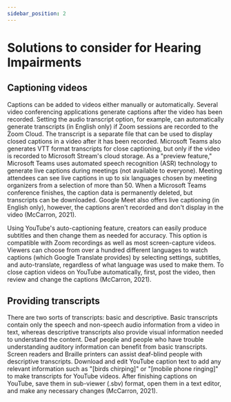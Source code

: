 ```yaml
---
sidebar_position: 2
---
```


# Solutions to consider for Hearing Impairments

## Captioning videos

Captions can be added to videos either manually or automatically. Several video conferencing applications generate captions after the video has been recorded. Setting the audio transcript option, for example, can automatically generate transcripts (in English only) if Zoom sessions are recorded to the Zoom Cloud. The transcript is a separate file that can be used to display closed captions in a video after it has been recorded. Microsoft Teams also generates VTT format transcripts for close captioning, but only if the video is recorded to Microsoft Stream's cloud storage. As a "preview feature," Microsoft Teams uses automated speech recognition (ASR) technology to generate live captions during meetings (not available to everyone). Meeting attendees can see live captions in up to six languages chosen by meeting organizers from a selection of more than 50. When a Microsoft Teams conference finishes, the caption data is permanently deleted, but transcripts can be downloaded. Google Meet also offers live captioning (in English only), however, the captions aren't recorded and don't display in the video (McCarron, 2021).

Using YouTube's auto-captioning feature, creators can easily produce subtitles and then change them as needed for accuracy. This option is compatible with Zoom recordings as well as most screen-capture videos. Viewers can choose from over a hundred different languages to watch captions (which Google Translate provides) by selecting settings, subtitles, and auto-translate, regardless of what language was used to make them. To close caption videos on YouTube automatically, first, post the video, then review and change the captions (McCarron, 2021).

## Providing transcripts

There are two sorts of transcripts: basic and descriptive. Basic transcripts contain only the speech and non-speech audio information from a video in text, whereas descriptive transcripts also provide visual information needed to understand the content. Deaf people and people who have trouble understanding auditory information can benefit from basic transcripts. Screen readers and Braille printers can assist deaf-blind people with descriptive transcripts. Download and edit YouTube caption text to add any relevant information such as "[birds chirping]" or "[mobile phone ringing]" to make transcripts for YouTube videos. After finishing captions on YouTube, save them in sub-viewer (.sbv) format, open them in a text editor, and make any necessary changes (McCarron, 2021).